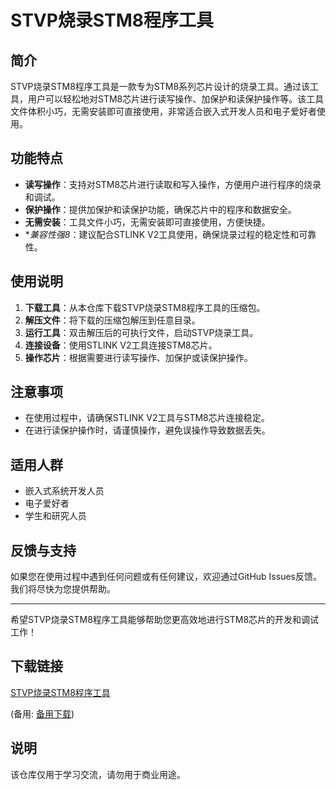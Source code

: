 # STVP烧录STM8程序工具

## 简介

STVP烧录STM8程序工具是一款专为STM8系列芯片设计的烧录工具。通过该工具，用户可以轻松地对STM8芯片进行读写操作、加保护和读保护操作等。该工具文件体积小巧，无需安装即可直接使用，非常适合嵌入式开发人员和电子爱好者使用。

## 功能特点

- **读写操作**：支持对STM8芯片进行读取和写入操作，方便用户进行程序的烧录和调试。
- **保护操作**：提供加保护和读保护功能，确保芯片中的程序和数据安全。
- **无需安装**：工具文件小巧，无需安装即可直接使用，方便快捷。
- **兼容性强8*：建议配合STLINK V2工具使用，确保烧录过程的稳定性和可靠性。

## 使用说明

1. **下载工具**：从本仓库下载STVP烧录STM8程序工具的压缩包。
2. **解压文件**：将下载的压缩包解压到任意目录。
3. **运行工具**：双击解压后的可执行文件，启动STVP烧录工具。
4. **连接设备**：使用STLINK V2工具连接STM8芯片。
5. **操作芯片**：根据需要进行读写操作、加保护或读保护操作。

## 注意事项

- 在使用过程中，请确保STLINK V2工具与STM8芯片连接稳定。
- 在进行读保护操作时，请谨慎操作，避免误操作导致数据丢失。

## 适用人群

- 嵌入式系统开发人员
- 电子爱好者
- 学生和研究人员

## 反馈与支持

如果您在使用过程中遇到任何问题或有任何建议，欢迎通过GitHub Issues反馈。我们将尽快为您提供帮助。

---

希望STVP烧录STM8程序工具能够帮助您更高效地进行STM8芯片的开发和调试工作！

## 下载链接
[STVP烧录STM8程序工具](https://pan.quark.cn/s/33f60abc9f68) 

(备用: [备用下载](https://pan.baidu.com/s/1NiDHntgD1OqiSzAWQP568g?pwd=1234))

## 说明

该仓库仅用于学习交流，请勿用于商业用途。

